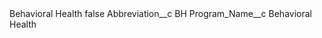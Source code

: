<?xml version="1.0" encoding="UTF-8"?>
<CustomMetadata xmlns="http://soap.sforce.com/2006/04/metadata" xmlns:xsi="http://www.w3.org/2001/XMLSchema-instance" xmlns:xsd="http://www.w3.org/2001/XMLSchema">
    <label>Behavioral Health</label>
    <protected>false</protected>
    <values>
        <field>Abbreviation__c</field>
        <value xsi:type="xsd:string">BH</value>
    </values>
    <values>
        <field>Program_Name__c</field>
        <value xsi:type="xsd:string">Behavioral Health</value>
    </values>
</CustomMetadata>
